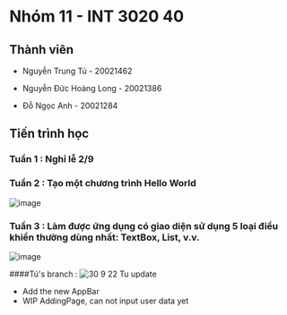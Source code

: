 # Nhóm 11 - INT 3020 40

## Thành viên

- Nguyễn Trung Tú - 20021462

- Nguyễn Đức Hoàng Long - 20021386

- Đỗ Ngọc Anh - 20021284

## Tiến trình học

### Tuần 1 : Nghỉ lễ 2/9
### Tuần 2 : Tạo một chương trình Hello World

![image](https://user-images.githubusercontent.com/72114667/190576826-11f333ec-97d3-4dde-a9a9-e31fc643294a.png)

### Tuần 3 : Làm được ứng dụng có giao diện sử dụng 5 loại điều khiển thường dùng nhất: TextBox, List, v.v.

![image](https://user-images.githubusercontent.com/72114667/191903040-e3a4bb05-5a9c-4a94-806d-df716948f216.gif)

####Tú's branch :
![30 9 22 Tu update](https://user-images.githubusercontent.com/78422523/193197409-34ce4c95-eed1-4844-a7dc-1d83544329c0.gif)

- Add the new AppBar
- WIP AddingPage, can not input user data yet
